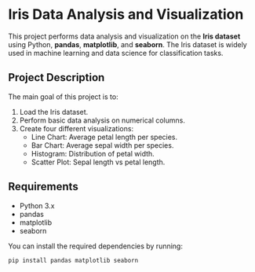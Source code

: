 # Iris Data Analysis and Visualization

This project performs data analysis and visualization on the **Iris dataset** using Python, **pandas**, **matplotlib**, and **seaborn**. The Iris dataset is widely used in machine learning and data science for classification tasks.

## Project Description

The main goal of this project is to:
1. Load the Iris dataset.
2. Perform basic data analysis on numerical columns.
3. Create four different visualizations:
   - Line Chart: Average petal length per species.
   - Bar Chart: Average sepal width per species.
   - Histogram: Distribution of petal width.
   - Scatter Plot: Sepal length vs petal length.

## Requirements

- Python 3.x
- pandas
- matplotlib
- seaborn

You can install the required dependencies by running:

```bash
pip install pandas matplotlib seaborn
